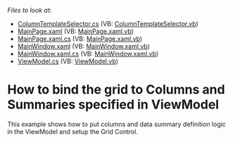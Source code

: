 <!-- default file list -->
*Files to look at*:

* [ColumnTemplateSelector.cs](./CS/ColumnTemplateSelector.cs) (VB: [ColumnTemplateSelector.vb](./VB/ColumnTemplateSelector.vb))
* [MainPage.xaml](./CS/MainPage.xaml) (VB: [MainPage.xaml.vb](./VB/MainPage.xaml.vb))
* [MainPage.xaml.cs](./CS/MainPage.xaml.cs) (VB: [MainPage.xaml.vb](./VB/MainPage.xaml.vb))
* [MainWindow.xaml](./CS/MainWindow.xaml) (VB: [MainWindow.xaml.vb](./VB/MainWindow.xaml.vb))
* [MainWindow.xaml.cs](./CS/MainWindow.xaml.cs) (VB: [MainWindow.xaml.vb](./VB/MainWindow.xaml.vb))
* [ViewModel.cs](./CS/ViewModel.cs) (VB: [ViewModel.vb](./VB/ViewModel.vb))
<!-- default file list end -->
# How to bind the grid to Columns and Summaries specified in ViewModel


<p>This example shows how to put columns and data summary definition logic in the ViewModel and setup the Grid Control.</p>

<br/>


